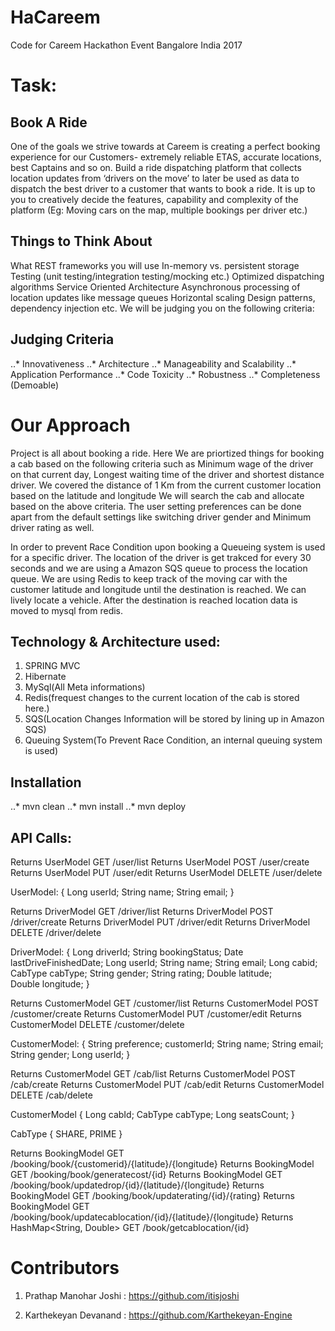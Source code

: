 # HaCareem
Code for Careem Hackathon Event Bangalore India 2017

# Task:

## Book A Ride
One of the goals we strive towards at Careem is creating a perfect booking experience for our Customers- extremely reliable ETAS, accurate locations, best Captains and so on. Build a ride dispatching platform that collects location updates from ‘drivers on the move’ to later be used as data to dispatch the best driver to a customer that wants to book a ride. It is up to you to creatively decide the features, capability and complexity of the platform (Eg: Moving cars on the map, multiple bookings per driver etc.)

## Things to Think About
What REST frameworks you will use
In-memory vs. persistent storage
Testing (unit testing/integration testing/mocking etc.)
Optimized dispatching algorithms
Service Oriented Architecture
Asynchronous processing of location updates like message queues
Horizontal scaling
Design patterns, dependency injection etc.
We will be judging you on the following criteria:

## Judging Criteria
..* Innovativeness
..* Architecture
..* Manageability and Scalability
..* Application Performance
..* Code Toxicity
..* Robustness
..* Completeness (Demoable)




# Our Approach
Project is all about booking a ride. Here We are priortized things for booking a cab based on the following criteria such as
Minimum wage of the driver on that current day, 
Longest waiting time of the driver and shortest distance driver.
We covered the distance of 1 Km from the current customer location based on the latitude and longitude
We will search the cab and allocate based on the above criteria. 
The user setting preferences can be done apart from the 
default settings like switching driver gender and Minimum driver rating as well. 

In order to prevent Race Condition upon booking a Queueing system is used for a specific driver.
The location of the driver is get trakced for every 30 seconds and we are using a Amazon SQS queue to process the location queue. We are using Redis to keep track of the moving car with the customer latitude and longitude until the destination is reached. We can lively locate a vehicle. After the destination is reached location data is moved to mysql from redis.

## Technology & Architecture used:

1. SPRING MVC
2. Hibernate
3. MySql(All Meta informations)
4. Redis(frequest changes to the current location of the cab is stored here.)
5. SQS(Location Changes Information will be stored by lining up in Amazon SQS)
6. Queuing System(To Prevent Race Condition, an internal queuing system is used)

## Installation 

..* mvn clean
..* mvn install
..* mvn deploy

## API Calls:

Returns UserModel GET /user/list 
Returns UserModel POST /user/create 
Returns UserModel PUT /user/edit 
Returns UserModel DELETE /user/delete 

UserModel:
{
	Long userId;
	String name;
	String email;
}

Returns DriverModel GET /driver/list 
Returns DriverModel POST /driver/create 
Returns DriverModel PUT /driver/edit 
Returns DriverModel DELETE /driver/delete 

DriverModel:
{
	Long driverId;
	String bookingStatus;
	Date lastDriveFinishedDate;
	Long userId;
	String name;
	String email;
	Long cabid;
	CabType cabType;
	String gender;
	String rating;
	Double latitude;	
	Double longitude;
}

Returns CustomerModel GET /customer/list 
Returns CustomerModel POST /customer/create 
Returns CustomerModel PUT /customer/edit 
Returns CustomerModel DELETE /customer/delete 

CustomerModel: 
{
  String preference;
  customerId;
	String name;
	String email;
	String gender;
	Long userId;
}


Returns CustomerModel GET /cab/list 
Returns CustomerModel POST /cab/create 
Returns CustomerModel PUT /cab/edit 
Returns CustomerModel DELETE /cab/delete 

CustomerModel
{
  Long cabId;
  CabType cabType;
  Long seatsCount;
}

CabType {
	SHARE,
	PRIME
}



Returns BookingModel GET /booking/book/{customerid}/{latitude}/{longitude} 
Returns BookingModel GET /booking/book/generatecost/{id} 
Returns BookingModel GET /booking/book/updatedrop/{id}/{latitude}/{longitude}
Returns BookingModel GET /booking/book/updaterating/{id}/{rating} 
Returns BookingModel GET /booking/book/updatecablocation/{id}/{latitude}/{longitude} 
Returns HashMap<String, Double> GET /book/getcablocation/{id}


# Contributors


1. Prathap Manohar Joshi : https://github.com/itisjoshi

2. Karthekeyan Devanand : https://github.com/Karthekeyan-Engine

